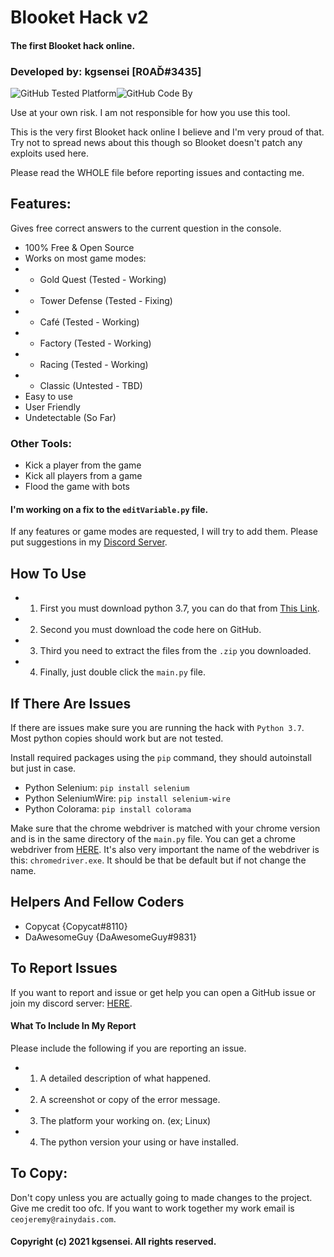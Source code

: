 # Blooket Hack   v2
#### The first Blooket hack online.
### Developed by: kgsensei [R0AĎ#3435]

![GitHub Tested Platform](https://img.shields.io/static/v1?label=Tested%20On&message=Windows&color=informational&style=for-the-badge)![GitHub Code By](https://img.shields.io/static/v1?label=Code%20By:&message=kgsensei&color=informational&style=for-the-badge)

Use at your own risk. I am not responsible for how you use this tool.

This is the very first Blooket hack online I believe and I'm very proud of that. Try not to spread news about this though so Blooket doesn't patch any exploits used here.

Please read the WHOLE file before reporting issues and contacting me.

## Features:
Gives free correct answers to the current question in the console.
- 100% Free & Open Source
- Works on most game modes:
- - Gold Quest          (Tested - Working)
- - Tower Defense       (Tested - Fixing)
- - Café                (Tested - Working)
- - Factory             (Tested - Working)
- - Racing              (Tested - Working)
- - Classic             (Untested - TBD)
- Easy to use
- User Friendly
- Undetectable (So Far)

### Other Tools:
- Kick a player from the game
- Kick all players from a game
- Flood the game with bots

#### I'm working on a fix to the `editVariable.py` file.

If any features or game modes are requested, I will try to add them.
Please put suggestions in my [Discord Server](https://discord.gg/tPPwXqhutJ).

## How To Use
- 1. First you must download python 3.7, you can do that from [This Link](https://www.python.org/downloads/release/python-377/).
- 2. Second you must download the code here on GitHub.
- 3. Third you need to extract the files from the `.zip` you downloaded.
- 4. Finally, just double click the `main.py` file.

## If There Are Issues
If there are issues make sure you are running the hack with `Python 3.7`. Most python copies should work but are not tested.

Install required packages using the `pip` command, they should autoinstall but just in case.
- Python Selenium: `pip install selenium`
- Python SeleniumWire: `pip install selenium-wire`
- Python Colorama: `pip install colorama`

Make sure that the chrome webdriver is matched with your chrome version and is in the same directory of the `main.py` file.
You can get a chrome webdriver from [HERE](https://chromedriver.chromium.org/).
It's also very important the name of the webdriver is this: `chromedriver.exe`. It should be that be default but if not change the name.

## Helpers And Fellow Coders
- Copycat {Copycat#8110}
- DaAwesomeGuy {DaAwesomeGuy#9831}

## To Report Issues
If you want to report and issue or get help you can open a GitHub issue or join my discord server: [HERE](https://discord.gg/tPPwXqhutJ).

#### What To Include In My Report
Please include the following if you are reporting an issue.
- 1. A detailed description of what happened.
- 2. A screenshot or copy of the error message.
- 3. The platform your working on. (ex; Linux)
- 4. The python version your using or have installed.

## To Copy:
Don't copy unless you are actually going to made changes to the project. Give me credit too ofc.
If you want to work together my work email is `ceojeremy@rainydais.com`.

#### Copyright (c) 2021 kgsensei. All rights reserved.
